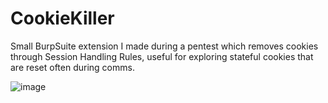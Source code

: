 # CookieKiller
Small BurpSuite extension I made during a pentest which removes cookies through Session Handling Rules, useful for exploring stateful cookies that are reset often during comms.

![image](https://user-images.githubusercontent.com/32050386/170577825-2b0d4066-0749-4bf9-8510-b31469b0593e.png)
